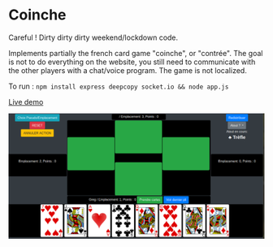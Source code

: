 # Coinche

Careful ! Dirty dirty dirty weekend/lockdown code.

Implements partially the french card game "coinche", or "contrée". The goal is not to do everything on the website, you still need to communicate with the other players with a chat/voice program.
The game is not localized.

To run : `npm install express deepcopy socket.io && node app.js`

[Live demo](https://gregoiredelannoy.fr/coinche/)

![Screenshot of main activity](screenshot.png)